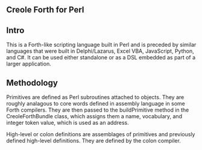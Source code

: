 Creole Forth for Perl
---------------------

Intro
-----

This is a Forth-like scripting language built in Perl and is preceded by similar languages that were built in
Delphi/Lazarus, Excel VBA, JavaScript, Python, and C#.  It can be used either standalone or as a DSL embedded 
as part of a larger application. 

Methodology
-----------
Primitives are defined as Perl subroutines attached to objects. They are roughly analagous to core words defined 
in assembly language in some Forth compilers. They are then passed to the buildPrimitive method in the CreoleForthBundle 
class, which assigns them a name, vocabulary, and integer token value, which is used as an address. 

High-level or colon definitions are assemblages of primitives and previously defined high-level definitions.
They are defined by the colon compiler. 


